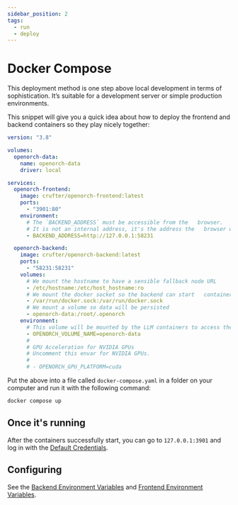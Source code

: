 ```yaml
---
sidebar_position: 2
tags:
  - run
  - deploy
---
```


# Docker Compose

This deployment method is one step above local development in terms of sophistication. It’s suitable for a development server or simple production environments.

This snippet will give you a quick idea about how to deploy the frontend and backend containers so they play nicely together:

```yaml
version: "3.8"

volumes:
  openorch-data:
    name: openorch-data
    driver: local

services:
  openorch-frontend:
    image: crufter/openorch-frontend:latest
    ports:
      - "3901:80"
    environment:
      # The `BACKEND_ADDRESS` must be accessible from the   browser.
      # It is not an internal address, it's the address the   browser will make API requests to.
      - BACKEND_ADDRESS=http://127.0.0.1:58231

  openorch-backend:
    image: crufter/openorch-backend:latest
    ports:
      - "58231:58231"
    volumes:
      # We mount the hostname to have a sensible fallback node URL
      - /etc/hostname:/etc/host_hostname:ro
      # We mount the docker socket so the backend can start   containers
      - /var/run/docker.sock:/var/run/docker.sock
      # We mount a volume so data will be persisted
      - openorch-data:/root/.openorch
    environment:
      # This volume will be mounted by the LLM containers to access the models downloaded by OpenOrch.
      - OPENORCH_VOLUME_NAME=openorch-data
      #
      # GPU Acceleration for NVIDIA GPUs
      # Uncomment this envar for NVIDIA GPUs.
      #
      # - OPENORCH_GPU_PLATFORM=cuda
```

Put the above into a file called `docker-compose.yaml` in a folder on your computer and run it with the following command:

```sh
docker compose up
```

## Once it's running

After the containers successfully start, you can go to `127.0.0.1:3901` and log in with the [Default Credentials](/docs/running-the-daemon/using#default-credentials).

## Configuring

See the [Backend Environment Variables](./backend-environment-variables/) and [Frontend Environment Variables](./backend-environment-variables/).
